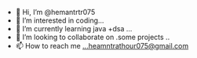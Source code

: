 - 👋 Hi, I’m @hemantrtr075
- 👀 I’m interested in coding...
- 🌱 I’m currently learning java +dsa ...
- 💞️ I’m looking to collaborate on .some projects ..
- 📫 How to reach me ...heamntrathour075@gmail.com

<!---
hemantrtr075/hemantrtr075 is a ✨ special ✨ repository because its `README.md` (this file) appears on your GitHub profile.
You can click the Preview link to take a look at your changes.
--->
